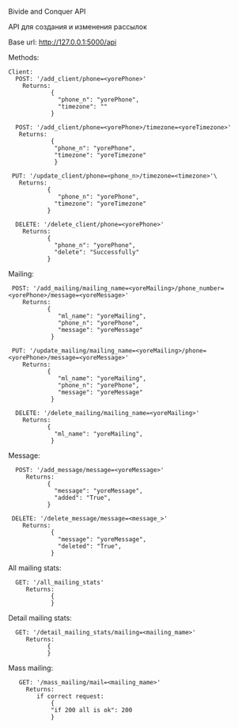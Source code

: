 Вivide and Сonquer API

API для создания и изменения рассылок

Base url: http://127.0.0.1:5000/api

  Methods:
  
    Client:
      POST: '/add_client/phone=<yorePhone>'
        Returns:
                {
                  "phone_n": "yorePhone",
                  "timezone": ""
                }
  
      POST: '/add_client/phone=<yorePhone>/timezone=<yoreTimezone>'
       Returns:
                {
                 "phone_n": "yorePhone",
                 "timezone": "yoreTimezone"
                 }
  
     PUT: '/update_client/phone=<phone_n>/timezone=<timezone>'\
       Returns:
               {
                  "phone_n": "yorePhone",
                 "timezone": "yoreTimezone"
               }
  
      DELETE: '/delete_client/phone=<yorePhone>'
        Returns:
               {
                 "phone_n": "yorePhone",
                 "delete": "Successfully"
               }
  
  Mailing:
  
     POST: '/add_mailing/mailing_name=<yoreMailing>/phone_number=<yorePhone>/message=<yoreMessage>'
        Returns:
               {
                  "ml_name": "yoreMailing", 
                  "phone_n": "yorePhone", 
                  "message": "yoreMessage"
                }
  
     PUT: '/update_mailing/mailing_name=<yoreMailing>/phone=<yorePhone>/message=<yoreMessage>'
        Returns:
               {
                  "ml_name": "yoreMailing", 
                  "phone_n": "yorePhone", 
                  "message": "yoreMessage"
                }
  
      DELETE: '/delete_mailing/mailing_name=<yoreMailing>'
        Returns:
               {
                 "ml_name": "yoreMailing", 
                }
  
   Message:
   
      POST: '/add_message/message=<yoreMessage>'
         Returns:
               {
                 "message": "yoreMessage", 
                 "added": "True", 
               }
  
     DELETE: '/delete_message/message=<message_>'
        Returns:
                {
                  "message": "yoreMessage", 
                  "deleted": "True", 
                }
  
   All mailing stats:
   
      GET: '/all_mailing_stats'
         Returns:
                {
                }

   Detail mailing stats:
   
      GET: '/detail_mailing_stats/mailing=<mailing_mame>'
         Returns:
               {
               }
   Mass mailing:
   
       GET: '/mass_mailing/mail=<mailing_mame>'
         Returns:
            if correct request:
                {
                "if 200 all is ok": 200
                }
